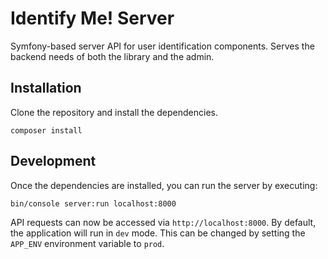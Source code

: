 # Identify Me! Server
Symfony-based server API for user identification components. Serves the backend needs of both the library and the admin.

## Installation
Clone the repository and install the dependencies.
```
composer install
```

## Development
Once the dependencies are installed, you can run the server by executing:
```
bin/console server:run localhost:8000
```
API requests can now be accessed via `http://localhost:8000`. By default, the application will run in `dev` mode. This can be changed by setting the `APP_ENV` environment variable to `prod`.

